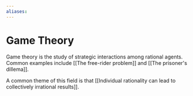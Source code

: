 ```yaml
---
aliases: 
---
```

# Game Theory
Game theory is the study of strategic interactions among rational agents. Common examples include [[The free-rider problem]] and [[The prisoner's dillema]]. 

A common theme of this field is that [[Individual rationality can lead to collectively irrational results]]. 